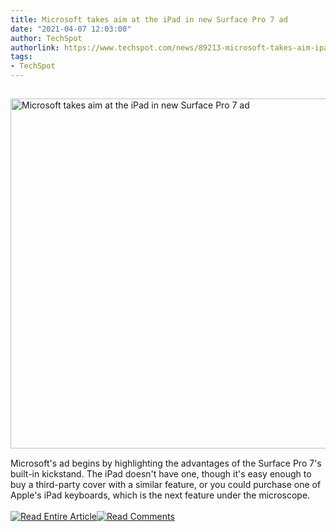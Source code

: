 ```yaml
---
title: Microsoft takes aim at the iPad in new Surface Pro 7 ad
date: "2021-04-07 12:03:00"
author: TechSpot
authorlink: https://www.techspot.com/news/89213-microsoft-takes-aim-ipad-new-surface-pro-7.html
tags:
- TechSpot
---
```

<a href="https://www.techspot.com/news/89213-microsoft-takes-aim-ipad-new-surface-pro-7.html" target="_blank"><img src="https://static.techspot.com/images2/news/ts3_thumbs/2021/04/2021-04-07-ts3_thumbs-6d9.jpg" width="800" height="560" style="padding: 15px 0" title="Microsoft takes aim at the iPad in new Surface Pro 7 ad" /></a><br />Microsoft's ad begins by highlighting the advantages of the Surface Pro 7's built-in kickstand. The iPad doesn't have one, though it's easy enough to buy a third-party cover with a similar feature, or you could purchase one of Apple's iPad keyboards, which is the next feature under the microscope.<br /><br /><a href="https://www.techspot.com/news/89213-microsoft-takes-aim-ipad-new-surface-pro-7.html"><img src="https://static.techspot.com/images/rss/rss_buttons_01.png" border="0" alt="Read Entire Article" /></a><a href="https://www.techspot.com/news/89213-microsoft-takes-aim-ipad-new-surface-pro-7.html#comments"><img src="https://static.techspot.com/images/rss/rss_buttons_02.png" border="0" alt="Read Comments" /></a><br /><br />